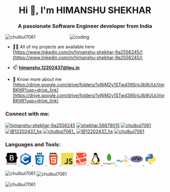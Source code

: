 



<h1 align="center">Hi 👋, I'm HIMANSHU SHEKHAR</h1>
<h3 align="center">A passionate Software Engineer developer from India</h3>

<img align="right" alt="coding" width="300" src="https://cdn.dribbble.com/users/1708816/screenshots/15637256/media/f9826f0af8a49462f048262a8502035b.gif">

<p align="left"> <img src="https://komarev.com/ghpvc/?username=chulbul7061&label=Profile%20views&color=0e75b6&style=flat" alt="chulbul7061" /> </p>

- 👨‍💻 All of my projects are available here [https://www.linkedin.com/in/himanshu-shekhar-9a2556245/](https://www.linkedin.com/in/himanshu-shekhar-9a2556245/)

- 📫 **himanshu.12202437@lpu.in**

- 📄 Know more about me [https://drive.google.com/drive/folders/1vNjM2y1STwd39SrijJIb9UUcVgrBKltR?usp=drive_link](https://drive.google.com/drive/folders/1vNjM2y1STwd39SrijJIb9UUcVgrBKltR?usp=drive_link)

<h3 align="left">Connect with me:</h3>
<p align="left">
<a href="https://linkedin.com/in/himanshu-shekhar-9a2556245" target="blank"><img align="center" src="https://raw.githubusercontent.com/rahuldkjain/github-profile-readme-generator/master/src/images/icons/Social/linked-in-alt.svg" alt="himanshu-shekhar-9a2556245" height="30" width="40" /></a>
<a href="https://fb.com/shekhar.56679015" target="blank"><img align="center" src="https://raw.githubusercontent.com/rahuldkjain/github-profile-readme-generator/master/src/images/icons/Social/facebook.svg" alt="shekhar.56679015" height="30" width="40" /></a>
<a href="https://instagram.com/chulbul7061" target="blank"><img align="center" src="https://raw.githubusercontent.com/rahuldkjain/github-profile-readme-generator/master/src/images/icons/Social/instagram.svg" alt="chulbul7061" height="30" width="40" /></a>
<a href="https://www.hackerrank.com/@12202437_hs" target="blank"><img align="center" src="https://raw.githubusercontent.com/rahuldkjain/github-profile-readme-generator/master/src/images/icons/Social/hackerrank.svg" alt="@12202437_hs" height="30" width="40" /></a>
<a href="https://www.leetcode.com/chulbul7061_" target="blank"><img align="center" src="https://raw.githubusercontent.com/rahuldkjain/github-profile-readme-generator/master/src/images/icons/Social/leet-code.svg" alt="chulbul7061_" height="30" width="40" /></a>
<a href="https://www.hackerearth.com/@12202437_hs" target="blank"><img align="center" src="https://raw.githubusercontent.com/rahuldkjain/github-profile-readme-generator/master/src/images/icons/Social/hackerearth.svg" alt="@12202437_hs" height="30" width="40" /></a>
<a href="https://auth.geeksforgeeks.org/user/chulbul7061" target="blank"><img align="center" src="https://raw.githubusercontent.com/rahuldkjain/github-profile-readme-generator/master/src/images/icons/Social/geeks-for-geeks.svg" alt="chulbul7061" height="30" width="40" /></a>
</p>

<h3 align="left">Languages and Tools:</h3>
<p align="left"> <a href="https://getbootstrap.com" target="_blank" rel="noreferrer"> <img src="https://raw.githubusercontent.com/devicons/devicon/master/icons/bootstrap/bootstrap-plain-wordmark.svg" alt="bootstrap" width="40" height="40"/> </a> <a href="https://www.cprogramming.com/" target="_blank" rel="noreferrer"> <img src="https://raw.githubusercontent.com/devicons/devicon/master/icons/c/c-original.svg" alt="c" width="40" height="40"/> </a> <a href="https://www.w3schools.com/css/" target="_blank" rel="noreferrer"> <img src="https://raw.githubusercontent.com/devicons/devicon/master/icons/css3/css3-original-wordmark.svg" alt="css3" width="40" height="40"/> </a> <a href="https://www.w3.org/html/" target="_blank" rel="noreferrer"> <img src="https://raw.githubusercontent.com/devicons/devicon/master/icons/html5/html5-original-wordmark.svg" alt="html5" width="40" height="40"/> </a> <a href="https://developer.mozilla.org/en-US/docs/Web/JavaScript" target="_blank" rel="noreferrer"> <img src="https://raw.githubusercontent.com/devicons/devicon/master/icons/javascript/javascript-original.svg" alt="javascript" width="40" height="40"/> </a> <a href="https://laravel.com/" target="_blank" rel="noreferrer"> <img src="https://raw.githubusercontent.com/devicons/devicon/master/icons/laravel/laravel-plain-wordmark.svg" alt="laravel" width="40" height="40"/> </a> <a href="https://www.linux.org/" target="_blank" rel="noreferrer"> <img src="https://raw.githubusercontent.com/devicons/devicon/master/icons/linux/linux-original.svg" alt="linux" width="40" height="40"/> </a> <a href="https://www.mongodb.com/" target="_blank" rel="noreferrer"> <img src="https://raw.githubusercontent.com/devicons/devicon/master/icons/mongodb/mongodb-original-wordmark.svg" alt="mongodb" width="40" height="40"/> </a> <a href="https://www.mysql.com/" target="_blank" rel="noreferrer"> <img src="https://raw.githubusercontent.com/devicons/devicon/master/icons/mysql/mysql-original-wordmark.svg" alt="mysql" width="40" height="40"/> </a> <a href="https://www.php.net" target="_blank" rel="noreferrer"> <img src="https://raw.githubusercontent.com/devicons/devicon/master/icons/php/php-original.svg" alt="php" width="40" height="40"/> </a> <a href="https://www.python.org" target="_blank" rel="noreferrer"> <img src="https://raw.githubusercontent.com/devicons/devicon/master/icons/python/python-original.svg" alt="python" width="40" height="40"/> </a> </p>

<p><img align="left" src="https://github-readme-stats.vercel.app/api/top-langs?username=chulbul7061&show_icons=true&locale=en&layout=compact" alt="chulbul7061" /></p>

<p>&nbsp;<img align="center" src="https://github-readme-stats.vercel.app/api?username=chulbul7061&show_icons=true&locale=en" alt="chulbul7061" /></p>

<p><img align="center" src="https://github-readme-streak-stats.herokuapp.com/?user=chulbul7061&" alt="chulbul7061" /></p>
